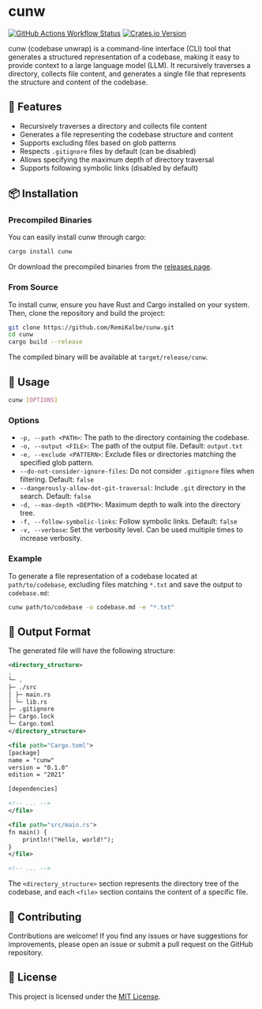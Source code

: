 # cunw

[![GitHub Actions Workflow Status](https://img.shields.io/github/actions/workflow/status/RemiKalbe/cunw/.github%2Fworkflows%2Ftests.yaml)](https://github.com/RemiKalbe/cunw/actions)
[![Crates.io Version](https://img.shields.io/crates/v/cunw)](https://crates.io/crates/cunw)

cunw (codebase unwrap) is a command-line interface (CLI) tool that generates a structured representation of a codebase, making it easy to provide context to a large language model (LLM). It recursively traverses a directory, collects file content, and generates a single file that represents the structure and content of the codebase.

## 🌟 Features

- Recursively traverses a directory and collects file content
- Generates a file representing the codebase structure and content
- Supports excluding files based on glob patterns
- Respects `.gitignore` files by default (can be disabled)
- Allows specifying the maximum depth of directory traversal
- Supports following symbolic links (disabled by default)

## 📦 Installation

### Precompiled Binaries

You can easily install cunw through cargo:

```bash
cargo install cunw
```

Or download the precompiled binaries from the [releases page](https://github.com/RemiKalbe/cunw/releases).

### From Source

To install cunw, ensure you have Rust and Cargo installed on your system. Then, clone the repository and build the project:

```bash
git clone https://github.com/RemiKalbe/cunw.git
cd cunw
cargo build --release
```

The compiled binary will be available at `target/release/cunw`.

## 🚀 Usage

```bash
cunw [OPTIONS]
```

### Options

- `-p, --path <PATH>`: The path to the directory containing the codebase.
- `-o, --output <FILE>`: The path of the output file. Default: `output.txt`
- `-e, --exclude <PATTERN>`: Exclude files or directories matching the specified glob pattern.
- `--do-not-consider-ignore-files`: Do not consider `.gitignore` files when filtering. Default: `false`
- `--dangerously-allow-dot-git-traversal`: Include `.git` directory in the search. Default: `false`
- `-d, --max-depth <DEPTH>`: Maximum depth to walk into the directory tree.
- `-f, --follow-symbolic-links`: Follow symbolic links. Default: `false`
- `-v, --verbose`: Set the verbosity level. Can be used multiple times to increase verbosity.

### Example

To generate a file representation of a codebase located at `path/to/codebase`, excluding files matching `*.txt` and save the output to `codebase.md`:

```bash
cunw path/to/codebase -o codebase.md -e "*.txt"
```

## 📝 Output Format

The generated file will have the following structure:

```xml
<directory_structure>
.
└─ .
├─ ./src
│ ├─ main.rs
│ └─ lib.rs
├─ .gitignore
├─ Cargo.lock
└─ Cargo.toml
</directory_structure>

<file path="Cargo.toml">
[package]
name = "cunw"
version = "0.1.0"
edition = "2021"

[dependencies]

<!-- ... -->
</file>

<file path="src/main.rs">
fn main() {
    println!("Hello, world!");
}
</file>

<!-- ... -->
```

The `<directory_structure>` section represents the directory tree of the codebase, and each `<file>` section contains the content of a specific file.

## 🤝 Contributing

Contributions are welcome! If you find any issues or have suggestions for improvements, please open an issue or submit a pull request on the GitHub repository.

## 📄 License

This project is licensed under the [MIT License](LICENSE).

